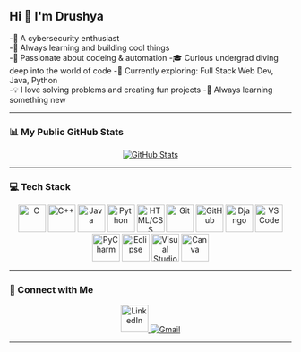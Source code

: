 ## Hi 👋 I'm Drushya  

-🎯 A cybersecurity enthusiast   
-🚀 Always learning and building cool things  
-🎯 Passionate about codeing & automation
-🎓 Curious undergrad diving deep into the world of code
-🧠 Currently exploring: Full Stack Web Dev, Java, Python  
-💡 I love solving problems and creating fun projects
-🌱 Always learning something new

---

### 📊 My Public GitHub Stats

<div align="center">
  <a href="https://git.io/awesome-stats-card">
    <img src="https://awesome-github-stats.azurewebsites.net/user-stats/Drushyagowda17?cardType=github&theme=dark&preferLogin=false&Title=7378D9&Border=7378D9&Text=60CA78" alt="GitHub Stats" />
  </a>
</div>

---

### 💻 Tech Stack

<div align="center">
  <img src="https://skillicons.dev/icons?i=c" height="49" alt="C" />
  <img src="https://skillicons.dev/icons?i=cpp" height="49" alt="C++" />
  <img src="https://cdn.jsdelivr.net/gh/devicons/devicon/icons/java/java-original.svg" height="49" alt="Java" />
  <img src="https://cdn.jsdelivr.net/gh/devicons/devicon/icons/python/python-original.svg" height="49" alt="Python" />
  <img src="https://skillicons.dev/icons?i=html,css" height="49" alt="HTML/CSS" />
  <img src="https://cdn.jsdelivr.net/gh/devicons/devicon/icons/git/git-original.svg" height="49" alt="Git" />
  <img src="https://skillicons.dev/icons?i=github" height="49" alt="GitHub" />
  <img src="https://skillicons.dev/icons?i=django" height="49" alt="Django" />
  <img src="https://skillicons.dev/icons?i=vscode" height="49" alt="VS Code" />
  <img src="https://cdn.jsdelivr.net/gh/devicons/devicon/icons/pycharm/pycharm-original.svg" height="49" alt="PyCharm" />
  <img src="https://cdn.jsdelivr.net/gh/devicons/devicon/icons/eclipse/eclipse-original.svg" height="49" alt="Eclipse" />
  <img src="https://cdn.jsdelivr.net/gh/devicons/devicon/icons/visualstudio/visualstudio-plain.svg" height="49" alt="Visual Studio" />
  <img src="https://cdn.jsdelivr.net/gh/devicons/devicon/icons/canva/canva-original.svg" height="49" alt="Canva" />
</div>

---

### 🔗 Connect with Me

<div align="center">
  <a href="https://www.linkedin.com/in/drushya-gowda-g-m/" target="_blank">
    <img src="https://skillicons.dev/icons?i=linkedin" height="49" alt="LinkedIn" />
  </a>
  <a href="mailto:drushyagowda@gmail.com">
    <img src="https://img.shields.io/badge/Gmail-D14836?style=for-the-badge&logo=gmail&logoColor=white" alt="Gmail" />
  </a>
</div>

---
